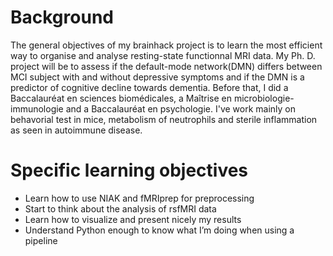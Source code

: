 # Background
The general objectives of my brainhack project is to learn the most efficient way to organise and analyse resting-state functionnal MRI data. My Ph. D. project will be to assess if the default-mode network(DMN) differs between MCI subject with and without depressive symptoms and if the DMN is a predictor of cognitive decline towards dementia. Before that, I did a Baccalauréat en sciences biomédicales, a Maîtrise en microbiologie-immunologie and a Baccalauréat en psychologie. I've work mainly on behavorial test in mice, metabolism of neutrophils and sterile inflammation as seen in autoimmune disease.
# Specific learning objectives
* Learn how to use NIAK and fMRIprep for preprocessing
* Start to think about the analysis of rsfMRI data
* Learn how to visualize and present nicely my results
* Understand Python enough to know what I’m doing when using a pipeline
